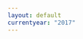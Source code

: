 ```yaml
---
layout: default
currentyear: "2017"
---
```

<script type="text/javascript">
  window.location.replace("{{ site.baseurl }}/{{ page.currentyear }}");
</script>